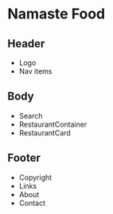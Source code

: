 # Namaste Food

## Header

- Logo
- Nav items

## Body

- Search
- RestaurantContainer
- RestaurantCard

## Footer

- Copyright
- Links
- About
- Contact

